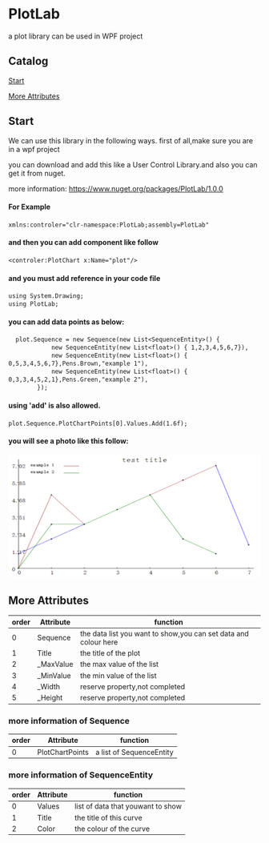 # PlotLab
a plot library can be used in WPF project

## Catalog

[Start](#start)

[More Attributes](#more-attributes)

## Start
We can use this library in the following ways.
first of all,make sure you are in a wpf project

you can download and add this like a User Control Library.and also you can get it from nuget.

more information: 
https://www.nuget.org/packages/PlotLab/1.0.0

#### For Example
    xmlns:controler="clr-namespace:PlotLab;assembly=PlotLab"
#### and then you can add component like follow
    <controler:PlotChart x:Name="plot"/>
#### and you must add reference in your code file
    using System.Drawing;
    using PlotLab;
#### you can add data points as below:
      plot.Sequence = new Sequence(new List<SequenceEntity>() {
                new SequenceEntity(new List<float>() { 1,2,3,4,5,6,7}),
                new SequenceEntity(new List<float>() { 0,5,3,4,5,6,7},Pens.Brown,"example 1"),
                new SequenceEntity(new List<float>() { 0,3,3,4,5,2,1},Pens.Green,"example 2"),
            });
#### using 'add' is also allowed.
    plot.Sequence.PlotChartPoints[0].Values.Add(1.6f);
#### you will see a photo like this follow:
![Example](https://github.com/dongfangyier/PlotLab/blob/master/img/example1.png)

## More Attributes
| order | Attribute|function
|---|---|---|
| 0| Sequence | the data list you want to show,you can set data and colour here |
| 1| Title|the title of the plot|
| 2 | _MaxValue|the max value of the list|
| 3 | _MinValue |the min value of the list|
| 4 | _Width|reserve property,not completed|
| 5 | _Height|reserve property,not completed|
### more information of Sequence
| order | Attribute|function
|---|---|---|
| 0| PlotChartPoints | a list of SequenceEntity |
### more information of SequenceEntity
| order | Attribute|function
|---|---|---|
| 0| Values | list of data that youwant to show |
| 1| Title|the title of this curve|
| 2 | Color|the colour of the curve|
    
    
